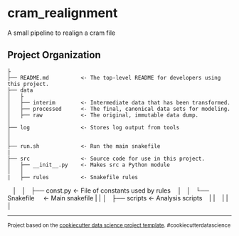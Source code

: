 cram_realignment
==============================

A small pipeline to realign a cram file

Project Organization
------------

    ├
    ├── README.md          <- The top-level README for developers using this project.
    ├── data
    │   ├
    │   ├── interim        <- Intermediate data that has been transformed.
    │   ├── processed      <- The final, canonical data sets for modeling.
    │   ├── raw            <- The original, immutable data dump.
    │   
    ├── log                <- Stores log output from tools
    │
    │
    ├── run.sh             <- Run the main snakefile
    |
    ├── src                <- Source code for use in this project.
    │   ├── __init__.py    <- Makes src a Python module
    │   │
    |   ├── rules          <- Snakefile rules
    │   │   ├── const.py   <- File of constants used by rules
    │   │   └── Snakefile      <- Main snakefile
    |   |
    │   ├── scripts        <- Analysis scripts
    |   |
    |   | 
    │

--------

<p><small>Project based on the <a target="_blank" href="https://drivendata.github.io/cookiecutter-data-science/">cookiecutter data science project template</a>. #cookiecutterdatascience</small></p>
